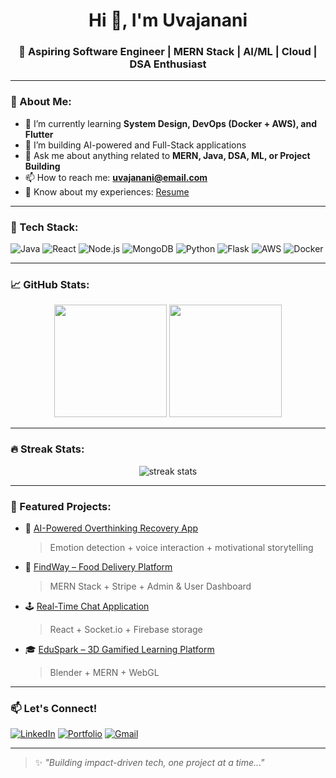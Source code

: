 <h1 align="center">Hi 👋, I'm Uvajanani</h1>
<h3 align="center">🚀 Aspiring Software Engineer | MERN Stack | AI/ML | Cloud | DSA Enthusiast</h3>

---

### 💫 About Me:
- 🌱 I’m currently learning **System Design, DevOps (Docker + AWS), and Flutter**
- 🔭 I’m building AI-powered and Full-Stack applications
- 💬 Ask me about anything related to **MERN, Java, DSA, ML, or Project Building**
- 📫 How to reach me: **uvajanani@email.com**
- 📄 Know about my experiences: [Resume](#)

---

### 🚀 Tech Stack:
![Java](https://img.shields.io/badge/-Java-05122A?style=flat&logo=java)
![React](https://img.shields.io/badge/-React-05122A?style=flat&logo=react)
![Node.js](https://img.shields.io/badge/-Node.js-05122A?style=flat&logo=node.js)
![MongoDB](https://img.shields.io/badge/-MongoDB-05122A?style=flat&logo=mongodb)
![Python](https://img.shields.io/badge/-Python-05122A?style=flat&logo=python)
![Flask](https://img.shields.io/badge/-Flask-05122A?style=flat&logo=flask)
![AWS](https://img.shields.io/badge/-AWS-05122A?style=flat&logo=amazonaws)
![Docker](https://img.shields.io/badge/-Docker-05122A?style=flat&logo=docker)

---

### 📈 GitHub Stats:
<p align="center">
  <img src="https://github-readme-stats.vercel.app/api?username=uvajanani&show_icons=true&theme=tokyonight" height="180em"/>
  <img src="https://github-readme-stats.vercel.app/api/top-langs/?username=uvajanani&layout=compact&theme=tokyonight" height="180em"/>
</p>

---

### 🔥 Streak Stats:
<p align="center">
  <img src="https://github-readme-streak-stats.herokuapp.com?user=uvajanani&theme=tokyonight" alt="streak stats"/>
</p>

---

### 💼 Featured Projects:

- 🧠 [AI-Powered Overthinking Recovery App](#)
  > Emotion detection + voice interaction + motivational storytelling

- 🍴 [FindWay – Food Delivery Platform](#)
  > MERN Stack + Stripe + Admin & User Dashboard

- 🕹️ [Real-Time Chat Application](#)
  > React + Socket.io + Firebase storage

- 🎓 [EduSpark – 3D Gamified Learning Platform](#)
  > Blender + MERN + WebGL

---

### 📫 Let's Connect!
[![LinkedIn](https://img.shields.io/badge/-LinkedIn-05122A?style=flat&logo=linkedin)](https://linkedin.com/in/YOUR_LINK)
[![Portfolio](https://img.shields.io/badge/-Portfolio-05122A?style=flat)](YOUR_PORTFOLIO_LINK)
[![Gmail](https://img.shields.io/badge/-Email-05122A?style=flat&logo=gmail)](mailto:uvajanani@email.com)

---

> ✨ *"Building impact-driven tech, one project at a time..."*

